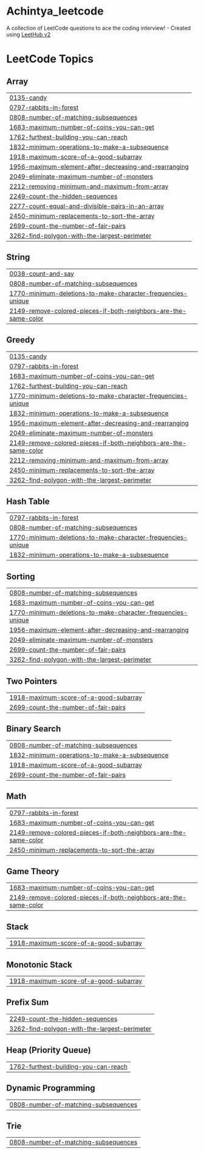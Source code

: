 # Achintya_leetcode
A collection of LeetCode questions to ace the coding interview! - Created using [LeetHub v2](https://github.com/arunbhardwaj/LeetHub-2.0)

<!---LeetCode Topics Start-->
# LeetCode Topics
## Array
|  |
| ------- |
| [0135-candy](https://github.com/AchintyaChauhan/Achintya_leetcode/tree/master/0135-candy) |
| [0797-rabbits-in-forest](https://github.com/AchintyaChauhan/Achintya_leetcode/tree/master/0797-rabbits-in-forest) |
| [0808-number-of-matching-subsequences](https://github.com/AchintyaChauhan/Achintya_leetcode/tree/master/0808-number-of-matching-subsequences) |
| [1683-maximum-number-of-coins-you-can-get](https://github.com/AchintyaChauhan/Achintya_leetcode/tree/master/1683-maximum-number-of-coins-you-can-get) |
| [1762-furthest-building-you-can-reach](https://github.com/AchintyaChauhan/Achintya_leetcode/tree/master/1762-furthest-building-you-can-reach) |
| [1832-minimum-operations-to-make-a-subsequence](https://github.com/AchintyaChauhan/Achintya_leetcode/tree/master/1832-minimum-operations-to-make-a-subsequence) |
| [1918-maximum-score-of-a-good-subarray](https://github.com/AchintyaChauhan/Achintya_leetcode/tree/master/1918-maximum-score-of-a-good-subarray) |
| [1956-maximum-element-after-decreasing-and-rearranging](https://github.com/AchintyaChauhan/Achintya_leetcode/tree/master/1956-maximum-element-after-decreasing-and-rearranging) |
| [2049-eliminate-maximum-number-of-monsters](https://github.com/AchintyaChauhan/Achintya_leetcode/tree/master/2049-eliminate-maximum-number-of-monsters) |
| [2212-removing-minimum-and-maximum-from-array](https://github.com/AchintyaChauhan/Achintya_leetcode/tree/master/2212-removing-minimum-and-maximum-from-array) |
| [2249-count-the-hidden-sequences](https://github.com/AchintyaChauhan/Achintya_leetcode/tree/master/2249-count-the-hidden-sequences) |
| [2277-count-equal-and-divisible-pairs-in-an-array](https://github.com/AchintyaChauhan/Achintya_leetcode/tree/master/2277-count-equal-and-divisible-pairs-in-an-array) |
| [2450-minimum-replacements-to-sort-the-array](https://github.com/AchintyaChauhan/Achintya_leetcode/tree/master/2450-minimum-replacements-to-sort-the-array) |
| [2699-count-the-number-of-fair-pairs](https://github.com/AchintyaChauhan/Achintya_leetcode/tree/master/2699-count-the-number-of-fair-pairs) |
| [3262-find-polygon-with-the-largest-perimeter](https://github.com/AchintyaChauhan/Achintya_leetcode/tree/master/3262-find-polygon-with-the-largest-perimeter) |
## String
|  |
| ------- |
| [0038-count-and-say](https://github.com/AchintyaChauhan/Achintya_leetcode/tree/master/0038-count-and-say) |
| [0808-number-of-matching-subsequences](https://github.com/AchintyaChauhan/Achintya_leetcode/tree/master/0808-number-of-matching-subsequences) |
| [1770-minimum-deletions-to-make-character-frequencies-unique](https://github.com/AchintyaChauhan/Achintya_leetcode/tree/master/1770-minimum-deletions-to-make-character-frequencies-unique) |
| [2149-remove-colored-pieces-if-both-neighbors-are-the-same-color](https://github.com/AchintyaChauhan/Achintya_leetcode/tree/master/2149-remove-colored-pieces-if-both-neighbors-are-the-same-color) |
## Greedy
|  |
| ------- |
| [0135-candy](https://github.com/AchintyaChauhan/Achintya_leetcode/tree/master/0135-candy) |
| [0797-rabbits-in-forest](https://github.com/AchintyaChauhan/Achintya_leetcode/tree/master/0797-rabbits-in-forest) |
| [1683-maximum-number-of-coins-you-can-get](https://github.com/AchintyaChauhan/Achintya_leetcode/tree/master/1683-maximum-number-of-coins-you-can-get) |
| [1762-furthest-building-you-can-reach](https://github.com/AchintyaChauhan/Achintya_leetcode/tree/master/1762-furthest-building-you-can-reach) |
| [1770-minimum-deletions-to-make-character-frequencies-unique](https://github.com/AchintyaChauhan/Achintya_leetcode/tree/master/1770-minimum-deletions-to-make-character-frequencies-unique) |
| [1832-minimum-operations-to-make-a-subsequence](https://github.com/AchintyaChauhan/Achintya_leetcode/tree/master/1832-minimum-operations-to-make-a-subsequence) |
| [1956-maximum-element-after-decreasing-and-rearranging](https://github.com/AchintyaChauhan/Achintya_leetcode/tree/master/1956-maximum-element-after-decreasing-and-rearranging) |
| [2049-eliminate-maximum-number-of-monsters](https://github.com/AchintyaChauhan/Achintya_leetcode/tree/master/2049-eliminate-maximum-number-of-monsters) |
| [2149-remove-colored-pieces-if-both-neighbors-are-the-same-color](https://github.com/AchintyaChauhan/Achintya_leetcode/tree/master/2149-remove-colored-pieces-if-both-neighbors-are-the-same-color) |
| [2212-removing-minimum-and-maximum-from-array](https://github.com/AchintyaChauhan/Achintya_leetcode/tree/master/2212-removing-minimum-and-maximum-from-array) |
| [2450-minimum-replacements-to-sort-the-array](https://github.com/AchintyaChauhan/Achintya_leetcode/tree/master/2450-minimum-replacements-to-sort-the-array) |
| [3262-find-polygon-with-the-largest-perimeter](https://github.com/AchintyaChauhan/Achintya_leetcode/tree/master/3262-find-polygon-with-the-largest-perimeter) |
## Hash Table
|  |
| ------- |
| [0797-rabbits-in-forest](https://github.com/AchintyaChauhan/Achintya_leetcode/tree/master/0797-rabbits-in-forest) |
| [0808-number-of-matching-subsequences](https://github.com/AchintyaChauhan/Achintya_leetcode/tree/master/0808-number-of-matching-subsequences) |
| [1770-minimum-deletions-to-make-character-frequencies-unique](https://github.com/AchintyaChauhan/Achintya_leetcode/tree/master/1770-minimum-deletions-to-make-character-frequencies-unique) |
| [1832-minimum-operations-to-make-a-subsequence](https://github.com/AchintyaChauhan/Achintya_leetcode/tree/master/1832-minimum-operations-to-make-a-subsequence) |
## Sorting
|  |
| ------- |
| [0808-number-of-matching-subsequences](https://github.com/AchintyaChauhan/Achintya_leetcode/tree/master/0808-number-of-matching-subsequences) |
| [1683-maximum-number-of-coins-you-can-get](https://github.com/AchintyaChauhan/Achintya_leetcode/tree/master/1683-maximum-number-of-coins-you-can-get) |
| [1770-minimum-deletions-to-make-character-frequencies-unique](https://github.com/AchintyaChauhan/Achintya_leetcode/tree/master/1770-minimum-deletions-to-make-character-frequencies-unique) |
| [1956-maximum-element-after-decreasing-and-rearranging](https://github.com/AchintyaChauhan/Achintya_leetcode/tree/master/1956-maximum-element-after-decreasing-and-rearranging) |
| [2049-eliminate-maximum-number-of-monsters](https://github.com/AchintyaChauhan/Achintya_leetcode/tree/master/2049-eliminate-maximum-number-of-monsters) |
| [2699-count-the-number-of-fair-pairs](https://github.com/AchintyaChauhan/Achintya_leetcode/tree/master/2699-count-the-number-of-fair-pairs) |
| [3262-find-polygon-with-the-largest-perimeter](https://github.com/AchintyaChauhan/Achintya_leetcode/tree/master/3262-find-polygon-with-the-largest-perimeter) |
## Two Pointers
|  |
| ------- |
| [1918-maximum-score-of-a-good-subarray](https://github.com/AchintyaChauhan/Achintya_leetcode/tree/master/1918-maximum-score-of-a-good-subarray) |
| [2699-count-the-number-of-fair-pairs](https://github.com/AchintyaChauhan/Achintya_leetcode/tree/master/2699-count-the-number-of-fair-pairs) |
## Binary Search
|  |
| ------- |
| [0808-number-of-matching-subsequences](https://github.com/AchintyaChauhan/Achintya_leetcode/tree/master/0808-number-of-matching-subsequences) |
| [1832-minimum-operations-to-make-a-subsequence](https://github.com/AchintyaChauhan/Achintya_leetcode/tree/master/1832-minimum-operations-to-make-a-subsequence) |
| [1918-maximum-score-of-a-good-subarray](https://github.com/AchintyaChauhan/Achintya_leetcode/tree/master/1918-maximum-score-of-a-good-subarray) |
| [2699-count-the-number-of-fair-pairs](https://github.com/AchintyaChauhan/Achintya_leetcode/tree/master/2699-count-the-number-of-fair-pairs) |
## Math
|  |
| ------- |
| [0797-rabbits-in-forest](https://github.com/AchintyaChauhan/Achintya_leetcode/tree/master/0797-rabbits-in-forest) |
| [1683-maximum-number-of-coins-you-can-get](https://github.com/AchintyaChauhan/Achintya_leetcode/tree/master/1683-maximum-number-of-coins-you-can-get) |
| [2149-remove-colored-pieces-if-both-neighbors-are-the-same-color](https://github.com/AchintyaChauhan/Achintya_leetcode/tree/master/2149-remove-colored-pieces-if-both-neighbors-are-the-same-color) |
| [2450-minimum-replacements-to-sort-the-array](https://github.com/AchintyaChauhan/Achintya_leetcode/tree/master/2450-minimum-replacements-to-sort-the-array) |
## Game Theory
|  |
| ------- |
| [1683-maximum-number-of-coins-you-can-get](https://github.com/AchintyaChauhan/Achintya_leetcode/tree/master/1683-maximum-number-of-coins-you-can-get) |
| [2149-remove-colored-pieces-if-both-neighbors-are-the-same-color](https://github.com/AchintyaChauhan/Achintya_leetcode/tree/master/2149-remove-colored-pieces-if-both-neighbors-are-the-same-color) |
## Stack
|  |
| ------- |
| [1918-maximum-score-of-a-good-subarray](https://github.com/AchintyaChauhan/Achintya_leetcode/tree/master/1918-maximum-score-of-a-good-subarray) |
## Monotonic Stack
|  |
| ------- |
| [1918-maximum-score-of-a-good-subarray](https://github.com/AchintyaChauhan/Achintya_leetcode/tree/master/1918-maximum-score-of-a-good-subarray) |
## Prefix Sum
|  |
| ------- |
| [2249-count-the-hidden-sequences](https://github.com/AchintyaChauhan/Achintya_leetcode/tree/master/2249-count-the-hidden-sequences) |
| [3262-find-polygon-with-the-largest-perimeter](https://github.com/AchintyaChauhan/Achintya_leetcode/tree/master/3262-find-polygon-with-the-largest-perimeter) |
## Heap (Priority Queue)
|  |
| ------- |
| [1762-furthest-building-you-can-reach](https://github.com/AchintyaChauhan/Achintya_leetcode/tree/master/1762-furthest-building-you-can-reach) |
## Dynamic Programming
|  |
| ------- |
| [0808-number-of-matching-subsequences](https://github.com/AchintyaChauhan/Achintya_leetcode/tree/master/0808-number-of-matching-subsequences) |
## Trie
|  |
| ------- |
| [0808-number-of-matching-subsequences](https://github.com/AchintyaChauhan/Achintya_leetcode/tree/master/0808-number-of-matching-subsequences) |
<!---LeetCode Topics End-->